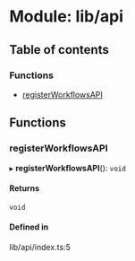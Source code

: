 # Module: lib/api

## Table of contents

### Functions

- [registerWorkflowsAPI](../wiki/lib.api#registerworkflowsapi-1)

## Functions

### registerWorkflowsAPI

▸ **registerWorkflowsAPI**(): `void`

#### Returns

`void`

#### Defined in

lib/api/index.ts:5
